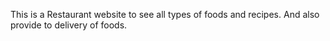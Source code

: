 This is a Restaurant website to see all types of foods and recipes. And also provide to delivery of foods.
